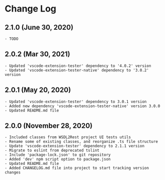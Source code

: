 # Change Log

## 2.1.0 (June 30, 2020)
	- TODO

## 2.0.2 (Mar 30, 2021)
	- Updated 'vscode-extension-tester' dependency to '4.0.2' version
	- Updated 'vscode-extension-tester-native' dependency to '3.0.2' version

## 2.0.1 (May 20, 2020)
	- Updated 'vscode-extension-tester' dependency to 3.0.1 version
	- Added new dependency 'vscode-extension-tester-native' version 3.0.0
	- Updated README.md file

## 2.0.0 (November 28, 2020)
	- Included classes from WSDL2Rest project UI tests utils
	- Rename some of existing classes, and reorganize .ts file structure
	- Update 'vscode-extension-tester' dependency to 2.1.1 version
	- Migrate to eslint from deprecated tslint
	- Include 'package-lock.json' to git repository
	- Added 'dev' npm script option to package.json
	- Updated README.md file
	- Added CHANGELOG.md file into project to start tracking version changes